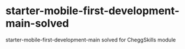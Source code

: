 # starter-mobile-first-development-main-solved
starter-mobile-first-development-main solved for CheggSkills module
